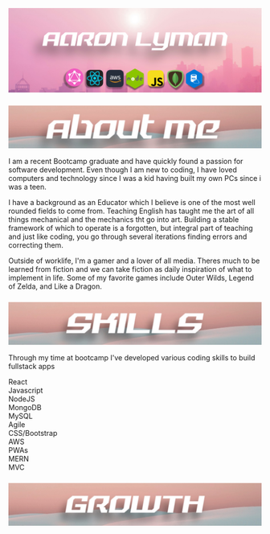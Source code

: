 ![Aaron Lyman: GraphQL, Rect, AWS, NodeJS, JS, MongoDB, and SQL](/assets/title.png)

###

![About Me](/assets/about.jpeg)

<p> I am a recent Bootcamp graduate and have quickly found a passion for software development. Even though I am new to coding, I have loved computers and technology since I was a kid having built my own PCs since i was a teen.</p>
<p> I have a background as an Educator which I believe is one of the most well rounded fields to come from. Teaching English has taught me the art of all things mechanical and the mechanics tht go into art. Building a stable framework of which to operate is a forgotten, but integral part of teaching and just like coding, you go through several iterations finding errors and correcting them.</p>
<p>Outside of worklife, I'm a gamer and a lover of all media. Theres much to be learned from fiction and we can take fiction as daily inspiration of what to implement in life. Some of my favorite games include Outer Wilds, Legend of Zelda, and Like a Dragon.</p>

###

![skills](/assets/skills.jpeg)

<p>Through my time at bootcamp I've developed various coding skills to build fullstack apps</p>

React  
Javascript  
NodeJS  
MongoDB  
MySQL  
Agile  
CSS/Bootstrap  
AWS  
PWAs  
MERN  
MVC

###

![growth](/assets/growth.jpeg)

<!--
**aalyman42/aalyman42** is a ✨ _special_ ✨ repository because its `README.md` (this file) appears on your GitHub profile.

Here are some ideas to get you started:

- 🔭 I’m currently working on ...
- 🌱 I’m currently learning ...
- 👯 I’m looking to collaborate on ...
- 🤔 I’m looking for help with ...
- 💬 Ask me about ...
- 📫 How to reach me: ...
- 😄 Pronouns: ...
- ⚡ Fun fact: ...
  -->
